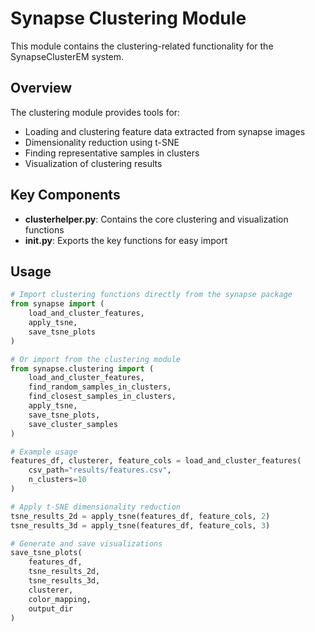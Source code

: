 # Synapse Clustering Module

This module contains the clustering-related functionality for the SynapseClusterEM system.

## Overview

The clustering module provides tools for:

- Loading and clustering feature data extracted from synapse images
- Dimensionality reduction using t-SNE 
- Finding representative samples in clusters
- Visualization of clustering results

## Key Components

- **clusterhelper.py**: Contains the core clustering and visualization functions
- **__init__.py**: Exports the key functions for easy import

## Usage

```python
# Import clustering functions directly from the synapse package
from synapse import (
    load_and_cluster_features,
    apply_tsne,
    save_tsne_plots
)

# Or import from the clustering module
from synapse.clustering import (
    load_and_cluster_features,
    find_random_samples_in_clusters,
    find_closest_samples_in_clusters,
    apply_tsne,
    save_tsne_plots,
    save_cluster_samples
)

# Example usage
features_df, clusterer, feature_cols = load_and_cluster_features(
    csv_path="results/features.csv", 
    n_clusters=10
)

# Apply t-SNE dimensionality reduction
tsne_results_2d = apply_tsne(features_df, feature_cols, 2)
tsne_results_3d = apply_tsne(features_df, feature_cols, 3)

# Generate and save visualizations
save_tsne_plots(
    features_df, 
    tsne_results_2d, 
    tsne_results_3d, 
    clusterer, 
    color_mapping, 
    output_dir
)
``` 